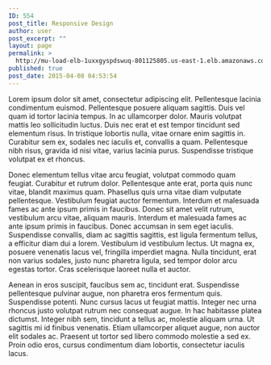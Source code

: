 ```yaml
---
ID: 554
post_title: Responsive Design
author: user
post_excerpt: ""
layout: page
permalink: >
  http://mu-load-elb-1uxxgyspdswuq-801125805.us-east-1.elb.amazonaws.com/responsive-design/
published: true
post_date: 2015-04-08 04:53:54
---
```

Lorem ipsum dolor sit amet, consectetur adipiscing elit. Pellentesque lacinia condimentum euismod. Pellentesque posuere aliquam sagittis. Duis vel quam id tortor lacinia tempus. In ac ullamcorper dolor. Mauris volutpat mattis leo sollicitudin luctus. Duis nec erat et est tempor tincidunt sed elementum risus. In tristique lobortis nulla, vitae ornare enim sagittis in. Curabitur sem ex, sodales nec iaculis et, convallis a quam. Pellentesque nibh risus, gravida id nisi vitae, varius lacinia purus. Suspendisse tristique volutpat ex et rhoncus.

Donec elementum tellus vitae arcu feugiat, volutpat commodo quam feugiat. Curabitur et rutrum dolor. Pellentesque ante erat, porta quis nunc vitae, blandit maximus quam. Phasellus quis urna vitae diam vulputate pellentesque. Vestibulum feugiat auctor fermentum. Interdum et malesuada fames ac ante ipsum primis in faucibus. Donec sit amet velit rutrum, vestibulum arcu vitae, aliquam mauris. Interdum et malesuada fames ac ante ipsum primis in faucibus. Donec accumsan in sem eget iaculis. Suspendisse convallis, diam ac sagittis sagittis, est ligula fermentum tellus, a efficitur diam dui a lorem. Vestibulum id vestibulum lectus. Ut magna ex, posuere venenatis lacus vel, fringilla imperdiet magna. Nulla tincidunt, erat non varius sodales, justo nunc pharetra ligula, sed tempor dolor arcu egestas tortor. Cras scelerisque laoreet nulla et auctor.

Aenean in eros suscipit, faucibus sem ac, tincidunt erat. Suspendisse pellentesque pulvinar augue, non pharetra eros fermentum quis. Suspendisse potenti. Nunc cursus lacus ut feugiat mattis. Integer nec urna rhoncus justo volutpat rutrum nec consequat augue. In hac habitasse platea dictumst. Integer nibh sem, tincidunt a tellus ac, molestie aliquam urna. Ut sagittis mi id finibus venenatis. Etiam ullamcorper aliquet augue, non auctor elit sodales ac. Praesent ut tortor sed libero commodo molestie a sed ex. Proin odio eros, cursus condimentum diam lobortis, consectetur iaculis lacus.